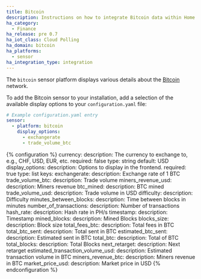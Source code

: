 ```yaml
---
title: Bitcoin
description: Instructions on how to integrate Bitcoin data within Home Assistant.
ha_category:
  - Finance
ha_release: pre 0.7
ha_iot_class: Cloud Polling
ha_domain: bitcoin
ha_platforms:
  - sensor
ha_integration_type: integration
---
```


The `bitcoin` sensor platform displays various details about the [Bitcoin](https://bitcoin.org) network.

To add the Bitcoin sensor to your installation, add a selection of the available display options to your `configuration.yaml` file:

```yaml
# Example configuration.yaml entry
sensor:
  - platform: bitcoin
    display_options:
      - exchangerate
      - trade_volume_btc
```

{% configuration %}
currency:
  description: The currency to exchange to, e.g., CHF, USD, EUR, etc.
  required: false
  type: string
  default: USD
display_options:
  description: Options to display in the frontend.
  required: true
  type: list
  keys:
    exchangerate:
      description: Exchange rate of 1 BTC
    trade_volume_btc:
      description: Trade volume
    miners_revenue_usd:
      description: Miners revenue
    btc_mined:
      description: BTC mined
    trade_volume_usd:
      description: Trade volume in USD
    difficulty:
      description: Difficulty
    minutes_between_blocks:
      description: Time between blocks in minutes
    number_of_transactions:
      description: Number of transactions
    hash_rate:
      description: Hash rate in PH/s
    timestamp:
      description: Timestamp
    mined_blocks:
      description: Mined Blocks
    blocks_size:
      description: Block size
    total_fees_btc:
      description: Total fees in BTC
    total_btc_sent:
      description: Total sent in BTC
    estimated_btc_sent:
      description: Estimated sent in BTC
    total_btc:
      description: Total of BTC
    total_blocks:
      description: Total Blocks
    next_retarget:
      description: Next retarget
    estimated_transaction_volume_usd:
      description: Estimated transaction volume in BTC
    miners_revenue_btc:
      description: Miners revenue in BTC
    market_price_usd:
      description: Market price in USD
{% endconfiguration %}
